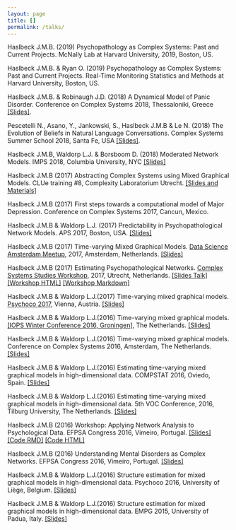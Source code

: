 ```yaml
---
layout: page
title: []
permalink: /talks/
---
```


Haslbeck J.M.B. (2019) Psychopathology as Complex Systems: Past and Current Projects. McNally Lab at Harvard University, 2019, Boston, US.

Haslbeck J.M.B. & Ryan O. (2019) Psychopathology as Complex Systems: Past and Current Projects. Real-Time Monitoring Statistics and Methods at Harvard University, Boston, US.

Haslbeck J.M.B. & Robinaugh J.D. (2018) A Dynamical Model of Panic Disorder. Conference on Complex Systems 2018, Thessaloniki, Greece [[Slides]](http://jmbh.github.io/files/CCS2018_PanicModel_onlineVersion.pdf).

Pescetelli N., Asano, Y., Jankowski, S., Haslbeck J.M.B & Le N. (2018) The Evolution of Beliefs in Natural Language Conversations. Complex Systems Summer School 2018, Santa Fe, USA [[Slides]](http://jmbh.github.io/files/CSSS2018.pdf).

Haslbeck J.M.B, Waldorp L.J. & Borsboom D. (2018) Moderated Network Models. IMPS 2018, Columbia University, NYC [[Slides]](http://jmbh.github.io/files/IMPS_ModNW.pdf)

Haslbeck J.M.B (2017) Abstracting Complex Systems using Mixed Graphical Models. CLUe training #8, Complexity Laboratorium Utrecht. [[Slides and Materials]](https://www.uu.nl/en/events/clue-training-8-abstracting-complex-systems-using-mixed-graphical-models) 

Haslbeck J.M.B (2017) First steps towards a computational model of Major Depression. Conference on Complex Systems 2017, Cancun, Mexico.

Haslbeck J.M.B & Waldorp L.J. (2017) Predictability in Psychopathological Network Models. APS 2017, Boston, USA. [[Slides]](http://jmbh.github.io/files/aps_NP_talk.pdf) 

Haslbeck J.M.B (2017) Time-varying Mixed Graphical Models. [Data Science Amsterdam Meetup](https://www.meetup.com/Data-Science-Amsterdam/events/238378768/), 2017, Amsterdam, Netherlands. [[Slides]](http://jmbh.github.io/figs/About/DSA_Meetup_TVG_jonashaslbeck_online.pdf) 

Haslbeck J.M.B (2017) Estimating Psychopathological Networks. [Complex Systems Studies Workshop](https://www.uu.nl/en/events/complex-systems-studies-workshop-networks), 2017, Utrecht, Netherlands. [[Slides Talk]](http://jmbh.github.io/figs/About/UCW17_talk.pdf) [[Workshop HTML]](http://jmbh.github.io/figs/About/CS_WS_Utrecht_March15_jonashaslbeck.html) [[Workshop Markdown]](http://jmbh.github.io/figs/About/CS_WS_Utrecht_March15_jonashaslbeck.Rmd)

Haslbeck J.M.B & Waldorp L.J.(2017) Time-varying mixed graphical models. [Psychoco 2017](https://eeecon.uibk.ac.at/psychoco/2017/index.html), Vienna, Austria. [[Slides]](http://jmbh.github.io/figs/About/TVG_Psychoco2017_online.pdf)

Haslbeck J.M.B & Waldorp L.J.(2016) Time-varying mixed graphical models. [[IOPS Winter Conference 2016, Groningen]](http://www.iops.nl/conferences/previous-iops-conferences/), The Netherlands. [[Slides]](http://jmbh.github.io/figs/About/TVG_IOPS_Winter2016.pdf)

Haslbeck J.M.B & Waldorp L.J.(2016) Time-varying mixed graphical models. Conference on Complex Systems 2016, Amsterdam, The Netherlands. [[Slides]](http://jmbh.github.io/figs/About/TVG_CCS2016.pdf)

Haslbeck J.M.B & Waldorp L.J.(2016) Estimating time-varying mixed graphical models in high-dimensional data. COMPSTAT 2016, Oviedo, Spain. [[Slides]](http://jmbh.github.io/figs/About/TVG_compstat2016.pdf)

Haslbeck J.M.B & Waldorp L.J.(2016) Estimating time-varying mixed graphical models in high-dimensional data. 5th VOC Conference, 2016, Tilburg University, The Netherlands. [[Slides]](http://jmbh.github.io/figs/efpsa_workshop/voc2016_slides.pdf)

Haslbeck J.M.B (2016) Workshop: Applying Network Analysis to Psychological Data. EFPSA Congress 2016, Vimeiro, Portugal. [[Slides]](http://jmbh.github.io/figs/efpsa_workshop/NetworkAnalysisWorkshop_Slides.html) [[Code RMD]](http://jmbh.github.io/figs/efpsa_workshop/NetworkAnalysisWorkshop_Codefile.Rmd) [[Code HTML]](http://jmbh.github.io/figs/efpsa_workshop/NetworkAnalysisWorkshop_Codefile.html)

Haslbeck J.M.B (2016) Understanding Mental Disorders as Complex Networks. EFPSA Congress 2016, Vimeiro, Portugal. [[Slides]](http://jmbh.github.io/figs/efpsa_workshop/efpsa2016_talk_online.pdf)

Haslbeck J.M.B & Waldorp L.J.(2016) Structure estimation for mixed graphical models in high-dimensional data. Psychoco 2016, University of Liège, Belgium. [[Slides]](http://jmbh.github.io/figs/About/psychoco2016_slides.pdf)

Haslbeck J.M.B & Waldorp L.J.(2016) Structure estimation for mixed graphical models in high-dimensional data. EMPG 2015, University of Padua, Italy. [[Slides]](http://jmbh.github.io/figs/About/empg2015_slides.pdf)


